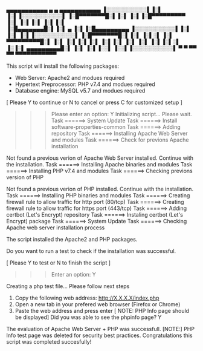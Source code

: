  ▄▄▄▄▄▄▄▄▄▄▄  ▄         ▄  ▄▄▄▄▄▄▄▄▄▄▄ 
▐░░░░░░░░░░░▌▐░▌       ▐░▌▐░░░░░░░░░░░▌
▐░█▀▀▀▀▀▀▀█░▌▐░▌       ▐░▌▐░█▀▀▀▀▀▀▀▀▀ 
▐░▌       ▐░▌▐░▌       ▐░▌▐░▌          
▐░█▄▄▄▄▄▄▄█░▌▐░▌   ▄   ▐░▌▐░█▄▄▄▄▄▄▄▄▄ 
▐░░░░░░░░░░░▌▐░▌  ▐░▌  ▐░▌▐░░░░░░░░░░░▌
▐░█▀▀▀▀▀▀▀█░▌▐░▌ ▐░▌░▌ ▐░▌ ▀▀▀▀▀▀▀▀▀█░▌
▐░▌       ▐░▌▐░▌▐░▌ ▐░▌▐░▌          ▐░▌
▐░▌       ▐░▌▐░▌░▌   ▐░▐░▌ ▄▄▄▄▄▄▄▄▄█░▌
▐░▌       ▐░▌▐░░▌     ▐░░▌▐░░░░░░░░░░░▌
 ▀         ▀  ▀▀       ▀▀  ▀▀▀▀▀▀▀▀▀▀▀ 


This script will install the following packages: 

- Web Server: Apache2 and modues required
- Hypertext Preprocessor: PHP v7.4  and modues required
- Database engine: MySQL v5.7 and modues required


[ Please Y to continue or N to cancel or  press C for customized setup ]
>>> Please enter an option:  Y
Initializing script... Please wait.
Task ======> System Update 
Task ======> Install software-properties-common 
Task ======> Adding repository 
Task ======> Installing Apache Web Server and modules 
Task ======>  Check for previons Apache installation 

Not found a previous verion of Apache Web Server installed. Continue with the installation.
Task ======> Installing Apache binaries and modules 
Task ======> Installing PHP v7.4 and modules 
Task ======> Checking previons version of PHP 

Not found a previous verion of PHP installed. Continue with the installation.
Task ======> Installing PHP binaries and modules 
Task ======> Creating firewall rule to allow traffic for http port (80/tcp)
Task ======> Creating firewall rule to allow traffic for https port (443/tcp) 
Task ======> Adding certbot (Let's Encrypt) repository 
Task ======> Instaling certbot (Let's Encrypt) package 
Task ======> System Update 
Task ======> Checking Apache web server installation process 

The script installed the Apache2 and PHP packages.

Do you want to run a test to check if the installation was successful.

[ Please Y to test or N to finish the script  ]
>>> Enter an option:  Y

Creating a php test file...
Please follow next steps
1. Copy the following web address: http://X.X.X.X/index.php
2. Open a new tab in your prefered web browser (Firefox or Chrome)
3. Paste the web address and press enter
[ NOTE: PHP Info page should be displayed]
Did you was able to see the phpinfo page? Y


The evaluation of Apache Web Server + PHP was successfull.
[NOTE:] PHP Info test page was deleted for security best practices.
Congratulations this script was completed succesfully!
